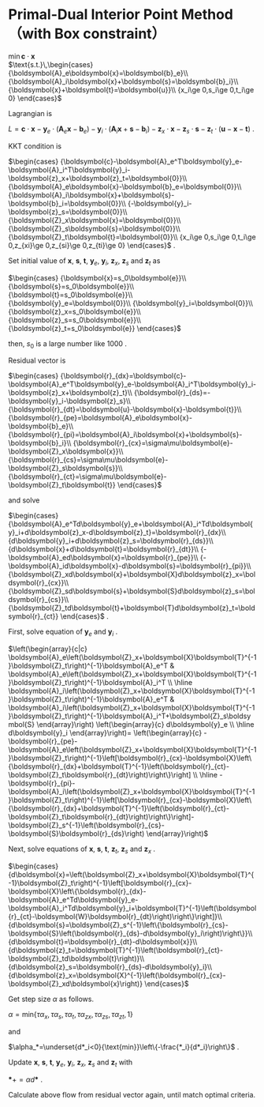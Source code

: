 # Primal-Dual Interior Point Method（with Box constraint）

$\text{min}\,\boldsymbol{c}\cdot\boldsymbol{x}$  
$\text{s.t.}\,\begin{cases}
        {\boldsymbol{A}_e\boldsymbol{x}=\boldsymbol{b}_e}\\
        {\boldsymbol{A}_i\boldsymbol{x}+\boldsymbol{s}=\boldsymbol{b}_i}\\
        {\boldsymbol{x}+\boldsymbol{t}=\boldsymbol{u}}\\
        {x_i\ge 0,s_i\ge 0,t_i\ge 0}
    \end{cases}$

Lagrangian is

$L=\boldsymbol{c}\cdot\boldsymbol{x}-\boldsymbol{y}_e\cdot\left(\boldsymbol{A}_e\boldsymbol{x}-\boldsymbol{b}_e\right)-\boldsymbol{y}_i\cdot\left(\boldsymbol{A}_i\boldsymbol{x}+\boldsymbol{s}-\boldsymbol{b}_i\right)-\boldsymbol{z}_x\cdot\boldsymbol{x}-\boldsymbol{z}_s\cdot\boldsymbol{s}-\boldsymbol{z}_t\cdot\left(\boldsymbol{u}-\boldsymbol{x}-\boldsymbol{t}\right)$ .

KKT condition is

$\begin{cases}
    {\boldsymbol{c}-\boldsymbol{A}_e^T\boldsymbol{y}_e-\boldsymbol{A}_i^T\boldsymbol{y}_i-\boldsymbol{z}_x+\boldsymbol{z}_t=\boldsymbol{0}}\\
    {\boldsymbol{A}_e\boldsymbol{x}-\boldsymbol{b}_e=\boldsymbol{0}}\\
    {\boldsymbol{A}_i\boldsymbol{x}+\boldsymbol{s}-\boldsymbol{b}_i=\boldsymbol{0}}\\
    {-\boldsymbol{y}_i-\boldsymbol{z}_s=\boldsymbol{0}}\\
    {\boldsymbol{Z}_x\boldsymbol{x}=\boldsymbol{0}}\\
    {\boldsymbol{Z}_s\boldsymbol{s}=\boldsymbol{0}}\\
    {\boldsymbol{Z}_t\boldsymbol{t}=\boldsymbol{0}}\\
    {x_i\ge 0,s_i\ge 0,t_i\ge 0,z_{xi}\ge 0,z_{si}\ge 0,z_{ti}\ge 0}
\end{cases}$ .

Set initial value of $\boldsymbol{x}$, $\boldsymbol{s}$, $\boldsymbol{t}$, $\boldsymbol{y}_e$, $\boldsymbol{y}_i$, $\boldsymbol{z}_x$, $\boldsymbol{z}_s$ and $\boldsymbol{z}_t$ as

$\begin{cases}
    {\boldsymbol{x}=s_0\boldsymbol{e}}\\
    {\boldsymbol{s}=s_0\boldsymbol{e}}\\
    {\boldsymbol{t}=s_0\boldsymbol{e}}\\
    {\boldsymbol{y}_e=\boldsymbol{0}}\\
    {\boldsymbol{y}_i=\boldsymbol{0}}\\
    {\boldsymbol{z}_x=s_0\boldsymbol{e}}\\
    {\boldsymbol{z}_s=s_0\boldsymbol{e}}\\
    {\boldsymbol{z}_t=s_0\boldsymbol{e}}
\end{cases}$

then, $s_0$ is a large number like $1000$ .

Residual vector is

$\begin{cases}
    {\boldsymbol{r}_{dx}=\boldsymbol{c}-\boldsymbol{A}_e^T\boldsymbol{y}_e-\boldsymbol{A}_i^T\boldsymbol{y}_i-\boldsymbol{z}_x+\boldsymbol{z}_t}\\
    {\boldsymbol{r}_{ds}=-\boldsymbol{y}_i-\boldsymbol{z}_s}\\
    {\boldsymbol{r}_{dt}=\boldsymbol{u}-\boldsymbol{x}-\boldsymbol{t}}\\
    {\boldsymbol{r}_{pe}=\boldsymbol{A}_e\boldsymbol{x}-\boldsymbol{b}_e}\\
    {\boldsymbol{r}_{pi}=\boldsymbol{A}_i\boldsymbol{x}+\boldsymbol{s}-\boldsymbol{b}_i}\\
    {\boldsymbol{r}_{cx}=\sigma\mu\boldsymbol{e}-\boldsymbol{Z}_x\boldsymbol{x}}\\
    {\boldsymbol{r}_{cs}=\sigma\mu\boldsymbol{e}-\boldsymbol{Z}_s\boldsymbol{s}}\\
    {\boldsymbol{r}_{ct}=\sigma\mu\boldsymbol{e}-\boldsymbol{Z}_t\boldsymbol{t}}
\end{cases}$

and solve

$\begin{cases}
    {\boldsymbol{A}_e^Td\boldsymbol{y}_e+\boldsymbol{A}_i^Td\boldsymbol{y}_i+d\boldsymbol{z}_x-d\boldsymbol{z}_t}=\boldsymbol{r}_{dx}\\
    {d\boldsymbol{y}_i+d\boldsymbol{z}_s=\boldsymbol{r}_{ds}}\\
    {d\boldsymbol{x}+d\boldsymbol{t}=\boldsymbol{r}_{dt}}\\
    {-\boldsymbol{A}_ed\boldsymbol{x}=\boldsymbol{r}_{pe}}\\
    {-\boldsymbol{A}_id\boldsymbol{x}-d\boldsymbol{s}=\boldsymbol{r}_{pi}}\\
    {\boldsymbol{Z}_xd\boldsymbol{x}+\boldsymbol{X}d\boldsymbol{z}_x=\boldsymbol{r}_{cx}}\\
    {\boldsymbol{Z}_sd\boldsymbol{s}+\boldsymbol{S}d\boldsymbol{z}_s=\boldsymbol{r}_{cs}}\\
    {\boldsymbol{Z}_td\boldsymbol{t}+\boldsymbol{T}d\boldsymbol{z}_t=\boldsymbol{r}_{ct}}
\end{cases}$ .

First, solve equation of $\boldsymbol{y}_e$ and $\boldsymbol{y}_i$ .

$\left(\begin{array}{c|c}
\boldsymbol{A}_e\left(\boldsymbol{Z}_x+\boldsymbol{X}\boldsymbol{T}^{-1}\boldsymbol{Z}_t\right)^{-1}\boldsymbol{A}_e^T &
\boldsymbol{A}_e\left(\boldsymbol{Z}_x+\boldsymbol{X}\boldsymbol{T}^{-1}\boldsymbol{Z}_t\right)^{-1}\boldsymbol{A}_i^T \\ \hline  
\boldsymbol{A}_i\left(\boldsymbol{Z}_x+\boldsymbol{X}\boldsymbol{T}^{-1}\boldsymbol{Z}_t\right)^{-1}\boldsymbol{A}_e^T &
\boldsymbol{A}_i\left(\boldsymbol{Z}_x+\boldsymbol{X}\boldsymbol{T}^{-1}\boldsymbol{Z}_t\right)^{-1}\boldsymbol{A}_i^T+\boldsymbol{Z}_s\boldsymbol{S}
\end{array}\right)
\left(\begin{array}{c}
d\boldsymbol{y}_e \\ \hline d\boldsymbol{y}_i
\end{array}\right)=
\left(\begin{array}{c}
-\boldsymbol{r}_{pe}-\boldsymbol{A}_e\left(\boldsymbol{Z}_x+\boldsymbol{X}\boldsymbol{T}^{-1}\boldsymbol{Z}_t\right)^{-1}\left[\boldsymbol{r}_{cx}-\boldsymbol{X}\left\{\boldsymbol{r}_{dx}+\boldsymbol{T}^{-1}\left(\boldsymbol{r}_{ct}-\boldsymbol{Z}_t\boldsymbol{r}_{dt}\right)\right\}\right] \\ \hline
-\boldsymbol{r}_{pi}-\boldsymbol{A}_i\left(\boldsymbol{Z}_x+\boldsymbol{X}\boldsymbol{T}^{-1}\boldsymbol{Z}_t\right)^{-1}\left[\boldsymbol{r}_{cx}-\boldsymbol{X}\left\{\boldsymbol{r}_{dx}+\boldsymbol{T}^{-1}\left(\boldsymbol{r}_{ct}-\boldsymbol{Z}_t\boldsymbol{r}_{dt}\right)\right\}\right]-\boldsymbol{Z}_s^{-1}\left(\boldsymbol{r}_{cs}-\boldsymbol{S}\boldsymbol{r}_{ds}\right)
\end{array}\right)$

Next, solve equations of $\boldsymbol{x}$, $\boldsymbol{s}$, $\boldsymbol{t}$, $\boldsymbol{z}_t$, $\boldsymbol{z}_s$ and $\boldsymbol{z}_x$ .

$\begin{cases}
    {d\boldsymbol{x}=\left(\boldsymbol{Z}_x+\boldsymbol{X}\boldsymbol{T}^{-1}\boldsymbol{Z}_t\right)^{-1}\left[\boldsymbol{r}_{cx}-\boldsymbol{X}\left\{\boldsymbol{r}_{dx}-\boldsymbol{A}_e^Td\boldsymbol{y}_e-\boldsymbol{A}_i^Td\boldsymbol{y}_i+\boldsymbol{T}^{-1}\left(\boldsymbol{r}_{ct}-\boldsymbol{W}\boldsymbol{r}_{dt}\right)\right\}\right]}\\
    {d\boldsymbol{s}=\boldsymbol{Z}_s^{-1}\left\{\boldsymbol{r}_{cs}-\boldsymbol{S}\left(\boldsymbol{r}_{ds}-d\boldsymbol{y}_i\right)\right\}}\\
    {d\boldsymbol{t}=\boldsymbol{r}_{dt}-d\boldsymbol{x}}\\
    {d\boldsymbol{z}_t=\boldsymbol{T}^{-1}\left(\boldsymbol{r}_{ct}-\boldsymbol{Z}_td\boldsymbol{t}\right)}\\
    {d\boldsymbol{z}_s=\boldsymbol{r}_{ds}-d\boldsymbol{y}_i}\\
    {d\boldsymbol{z}_x=\boldsymbol{X}^{-1}\left(\boldsymbol{r}_{cx}-\boldsymbol{Z}_xd\boldsymbol{x}\right)}
\end{cases}$

Get step size $\alpha$ as follows.

$\alpha=\text{min}\left\{\tau\alpha_x,\tau\alpha_s,\tau\alpha_t,\tau\alpha_{zx},\tau\alpha_{zs},\tau\alpha_{zt},1\right\}$

and

$\alpha_*=\underset{d*_i<0}{\text{min}}\left\{-\frac{*_i}{d*_i}\right\}$ .

Update $\boldsymbol{x}$, $\boldsymbol{s}$, $\boldsymbol{t}$, $\boldsymbol{y}_e$, $\boldsymbol{y}_i$, $\boldsymbol{z}_x$, $\boldsymbol{z}_s$ and $\boldsymbol{z}_t$ with

$\boldsymbol{*}+=\alpha d\boldsymbol{*}$ .

Calculate above flow from residual vector again, until match optimal criteria.
